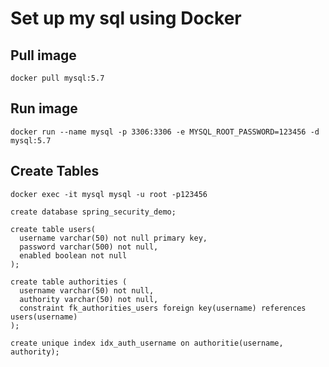# Set up my sql using Docker

## Pull image
```
docker pull mysql:5.7
```
## Run image
```
docker run --name mysql -p 3306:3306 -e MYSQL_ROOT_PASSWORD=123456 -d mysql:5.7
```

## Create Tables
```
docker exec -it mysql mysql -u root -p123456
```
```
create database spring_security_demo;
```
```
create table users(
  username varchar(50) not null primary key,
  password varchar(500) not null,
  enabled boolean not null
);
```
```
create table authorities (
  username varchar(50) not null,
  authority varchar(50) not null,
  constraint fk_authorities_users foreign key(username) references users(username)
);
```
```
create unique index idx_auth_username on authoritie(username, authority);
```